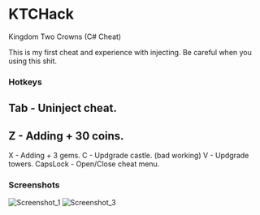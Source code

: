 # KTCHack
Kingdom Two Crowns (C# Cheat)


This is my first cheat and experience with injecting. Be careful when you using this shit.

### Hotkeys
## Tab - Uninject cheat.
## Z - Adding + 30 coins.
X - Adding + 3 gems.
C - Updgrade castle. (bad working)
V - Updgrade towers.
CapsLock - Open/Close cheat menu.


### Screenshots
![Screenshot_1](https://user-images.githubusercontent.com/65300126/108840758-77067200-75df-11eb-9864-9d602acf9f97.png)
![Screenshot_3](https://user-images.githubusercontent.com/65300126/108840761-78379f00-75df-11eb-9757-1d618eae7ad4.png)
